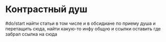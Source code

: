 # Контрастный душ
#do/start найти статьи в том числе и в обсидиане по приему душа и перетащить сюда, найти какую-то инфу общую и ссылки оставить где забрал ссылка на сюда